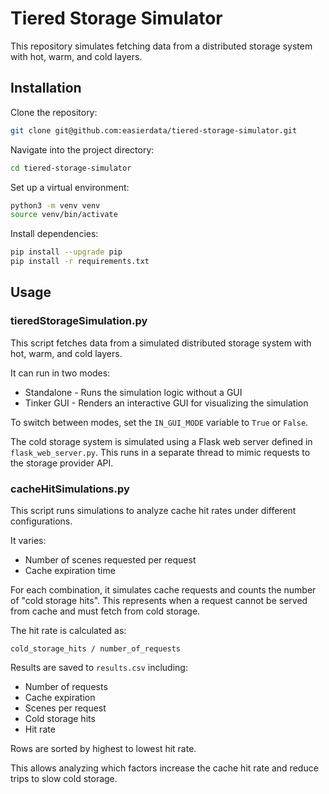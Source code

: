 # Tiered Storage Simulator

This repository simulates fetching data from a distributed storage system with hot, warm, and cold layers.

## Installation

Clone the repository:

```bash
git clone git@github.com:easierdata/tiered-storage-simulator.git
```

Navigate into the project directory:

```bash
cd tiered-storage-simulator
```

Set up a virtual environment:

```bash
python3 -m venv venv
source venv/bin/activate
```

Install dependencies:

```bash
pip install --upgrade pip
pip install -r requirements.txt
```

## Usage

### tieredStorageSimulation.py

This script fetches data from a simulated distributed storage system with hot, warm, and cold layers.

It can run in two modes:

- Standalone - Runs the simulation logic without a GUI
- Tinker GUI - Renders an interactive GUI for visualizing the simulation

To switch between modes, set the `IN_GUI_MODE` variable to `True` or `False`.

The cold storage system is simulated using a Flask web server defined in `flask_web_server.py`. This runs in a separate thread to mimic requests to the storage provider API.

### cacheHitSimulations.py

This script runs simulations to analyze cache hit rates under different configurations.

It varies:

- Number of scenes requested per request
- Cache expiration time

For each combination, it simulates cache requests and counts the number of "cold storage hits". This represents when a request cannot be served from cache and must fetch from cold storage.

The hit rate is calculated as:

```
cold_storage_hits / number_of_requests
```

Results are saved to `results.csv` including:

- Number of requests
- Cache expiration
- Scenes per request
- Cold storage hits
- Hit rate

Rows are sorted by highest to lowest hit rate.

This allows analyzing which factors increase the cache hit rate and reduce trips to slow cold storage.
